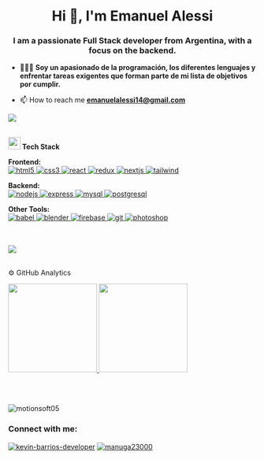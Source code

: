 <h1 align="center">Hi 👋, I'm Emanuel Alessi</h1>
<h3 align="center">I am a passionate Full Stack developer from Argentina, with a focus on the backend.</h3>

- 🙋🏻‍♂️ **Soy un apasionado de la programación, los diferentes lenguajes y enfrentar tareas exigentes que forman parte de mi lista de objetivos por cumplir.**

- 📫 How to reach me **emanuelalessi14@gmail.com**

<img
  src="https://user-images.githubusercontent.com/73097560/115834477-dbab4500-a447-11eb-908a-139a6edaec5c.gif"
/><br /><br />

<img
  src="https://media2.giphy.com/media/QssGEmpkyEOhBCb7e1/giphy.gif?cid=ecf05e47a0n3gi1bfqntqmob8g9aid1oyj2wr3ds3mg700bl&rid=giphy.gif"
  width="25"
/><b> Tech Stack</b>
<br />
<p align="left">
  <b>Frontend:</b>
  <br />
  <a href="https://www.w3.org/html/" target="_blank" rel="noreferrer">
    <img
      src="https://img.shields.io/badge/HTML5-E34F26?style=for-the-badge&logo=html5&logoColor=white"
      alt="html5"
    />
  </a>
  <a href="https://www.w3schools.com/css/" target="_blank" rel="noreferrer">
    <img
      src="https://img.shields.io/badge/CSS3-1572B6?style=for-the-badge&logo=css3&logoColor=white"
      alt="css3"
    />
  </a>
  <a href="https://reactjs.org/" target="_blank" rel="noreferrer">
    <img
      src="https://img.shields.io/badge/React-20232A?style=for-the-badge&logo=react&logoColor=61DAFB"
      alt="react"
    />
  </a>
  <a href="https://redux.js.org" target="_blank" rel="noreferrer">
    <img
      src="https://img.shields.io/badge/Redux-593D88?style=for-the-badge&logo=redux&logoColor=white"
      alt="redux"
    />
  </a>
  <a href="https://nextjs.org/" target="_blank" rel="noreferrer">
    <img
      src="https://img.shields.io/badge/nextjs-316192?style=for-the-badge"
      alt="nextjs"
    />
  </a>
  <a href="https://tailwindcss.com/" target="_blank" rel="noreferrer">
    <img
      src="https://img.shields.io/badge/Tailwind_CSS-38B2AC?style=for-the-badge&logo=tailwind-css&logoColor=white"
      alt="tailwind"
    />
  </a>
</p>

<p align="left">
  <b>Backend:</b>
  <br />
  <a href="https://nodejs.org" target="_blank" rel="noreferrer">
    <img
      src="https://img.shields.io/badge/Node.js-43853D?style=for-the-badge&logo=node.js&logoColor=white"
      alt="nodejs"
    />
  </a>
  <a href="https://expressjs.com" target="_blank" rel="noreferrer">
    <img
      src="https://img.shields.io/badge/Express.js-404D59?style=for-the-badge"
      alt="express"
    />
  </a>
  <a href="https://www.mysql.com/" target="_blank" rel="noreferrer">
    <img
      src="https://img.shields.io/badge/MySQL-00000F?style=for-the-badge&logo=mysql&logoColor=white"
      alt="mysql"
    />
  </a>
  <a href="https://www.postgresql.org" target="_blank" rel="noreferrer">
    <img
      src="https://img.shields.io/badge/PostgreSQL-316192?style=for-the-badge&logo=postgresql&logoColor=white"
      alt="postgresql"
    />
  </a>
</p>

<p align="left">
  <b>Other Tools:</b>
  <br />
  <a href="https://babeljs.io/" target="_blank" rel="noreferrer">
    <img
      src="https://img.shields.io/badge/babeljs-404D59?style=for-the-badge"
      alt="babel"
    />
  </a>
  <a href="https://www.blender.org/" target="_blank" rel="noreferrer">
    <img
      src="https://img.shields.io/badge/blender-%23F5792A.svg?style=for-the-badge&logo=blender&logoColor=white"
      alt="blender"
    />
  </a>
  <a href="https://firebase.google.com/" target="_blank" rel="noreferrer">
    <img
      src="https://img.shields.io/badge/firebase-F7DF1E?style=for-the-badge"
      alt="firebase"
    />
  </a>
  <a href="https://git-scm.com/" target="_blank" rel="noreferrer">
    <img
      src="https://img.shields.io/badge/GIT-E44C30?style=for-the-badge&logo=git&logoColor=white"
      alt="git"
    />
  </a>
  <a href="https://www.photoshop.com/en" target="_blank" rel="noreferrer">
    <img
      src="https://img.shields.io/badge/Adobe%20Photoshop-31A8FF?style=for-the-badge&logo=Adobe%20Photoshop&logoColor=black"
      alt="photoshop"
    />
  </a>
</p>
<br /><br />
<img
  src="https://user-images.githubusercontent.com/73097560/115834477-dbab4500-a447-11eb-908a-139a6edaec5c.gif"
/><br /><br />

⚙️ GitHub Analytics

<a href="https://github.com/motionsoft05">
  <img
    height="180em"
    src="https://github-readme-stats-eight-theta.vercel.app/api?username=motionsoft05&show_icons=true&theme=algolia&include_all_commits=true&count_private=true"
  />
  <img
    height="180em"
    src="https://github-readme-stats-eight-theta.vercel.app/api/top-langs/?username=motionsoft05&layout=compact&langs_count=8&theme=algolia&include_all_commits=true&count_private=true"
  />
</a>

<br /><br />

<p align="left">
  <img
    src="https://komarev.com/ghpvc/?username=motionsoft05&label=Profile%20views&color=0e75b6&style=flat"
    alt="motionsoft05"
  />
</p>

<h3 align="left">Connect with me:</h3>
<p align="left">
  <a href="https://linkedin.com/in/kevin-barrios-developer" target="blank"
    ><img
      align="center"
      src="https://img.shields.io/badge/LinkedIn-0077B5?style=for-the-badge&logo=linkedin&logoColor=white"
      alt="kevin-barrios-developer"
  /></a>
  <a href="https://dev.to/manuga23000" target="blank"
    ><img
      align="center"
      src="https://img.shields.io/badge/dev.to-0A0A0A?style=for-the-badge&logo=devdotto&logoColor=white"
      alt="manuga23000"
  /></a>
</p>

